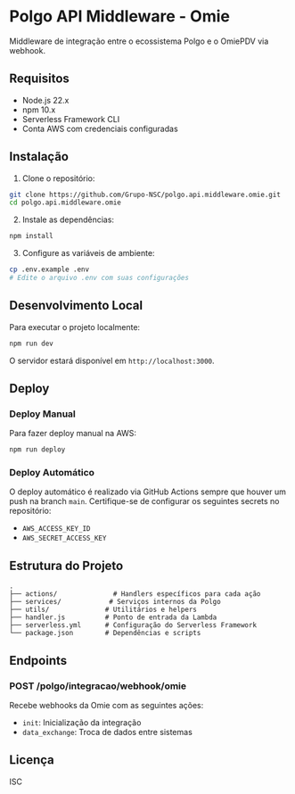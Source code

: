 # Polgo API Middleware - Omie

Middleware de integração entre o ecossistema Polgo e o OmiePDV via webhook.

## Requisitos

- Node.js 22.x
- npm 10.x
- Serverless Framework CLI
- Conta AWS com credenciais configuradas

## Instalação

1. Clone o repositório:
```bash
git clone https://github.com/Grupo-NSC/polgo.api.middleware.omie.git
cd polgo.api.middleware.omie
```

2. Instale as dependências:
```bash
npm install
```

3. Configure as variáveis de ambiente:
```bash
cp .env.example .env
# Edite o arquivo .env com suas configurações
```

## Desenvolvimento Local

Para executar o projeto localmente:

```bash
npm run dev
```

O servidor estará disponível em `http://localhost:3000`.

## Deploy

### Deploy Manual

Para fazer deploy manual na AWS:

```bash
npm run deploy
```

### Deploy Automático

O deploy automático é realizado via GitHub Actions sempre que houver um push na branch `main`. Certifique-se de configurar os seguintes secrets no repositório:

- `AWS_ACCESS_KEY_ID`
- `AWS_SECRET_ACCESS_KEY`

## Estrutura do Projeto

```
.
├── actions/              # Handlers específicos para cada ação
├── services/            # Serviços internos da Polgo
├── utils/              # Utilitários e helpers
├── handler.js          # Ponto de entrada da Lambda
├── serverless.yml      # Configuração do Serverless Framework
└── package.json        # Dependências e scripts
```

## Endpoints

### POST /polgo/integracao/webhook/omie

Recebe webhooks da Omie com as seguintes ações:

- `init`: Inicialização da integração
- `data_exchange`: Troca de dados entre sistemas

## Licença

ISC 